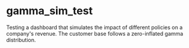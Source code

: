 # gamma_sim_test
Testing a dashboard that simulates the impact of different policies on a company's revenue. The customer base follows a zero-inflated gamma distribution.

